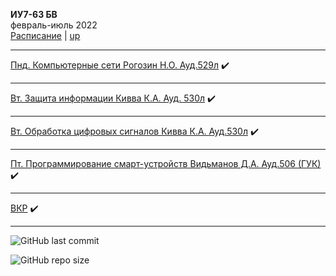
**ИУ7-63 БВ** \
февраль-июль 2022 \
[Расписание](https://isot.bmstu.ru/2edu/shedule/) | [up](https://github.com/dKosarevsky/iu7/blob/master/README.md)
____________________________________
[Пнд. Компьютерные сети Рогозин Н.О. Ауд.529л](8sem/networks.md) ✔️
____________________________________
[Вт. Защита информации Кивва К.А. Ауд. 530л](8sem/infosec.md) ✔️
____________________________________
[Вт. Обработка цифровых сигналов Кивва К.А. Ауд.530л](8sem/opencv.md) ✔️
____________________________________
[Пт. Программирование смарт-устройств Видьманов Д.А. Ауд.506 (ГУК)](8sem/mobile.md) ✔️
____________________________________

[ВКР](https://github.com/dKosarevsky/bmstu_BGQW) ✔️

___

![GitHub last commit](https://img.shields.io/github/last-commit/dKosarevsky/iu7?style=for-the-badge)

![GitHub repo size](https://img.shields.io/github/repo-size/dKosarevsky/iu7?style=for-the-badge)
